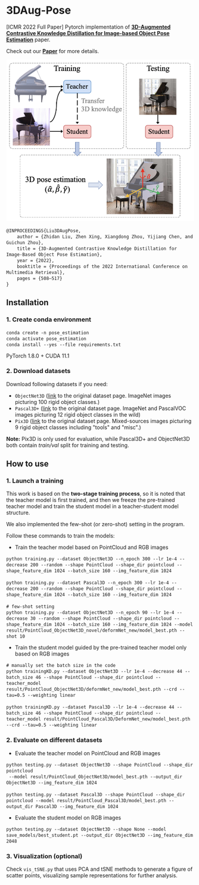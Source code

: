 
# 3DAug-Pose

[ICMR 2022 Full Paper] Pytorch implementation of [**3D-Augmented Contrastive Knowledge Distillation for
Image-based Object Pose Estimation**](https://dl.acm.org/doi/10.1145/3512527.3531359) paper. 

Check out our [**Paper**](https://arxiv.org/pdf/2206.02531.pdf) for more details.

![Motivation](motivation.png)

```
@INPROCEEDINGS{Liu3DAugPose,
    author = {Zhidan Liu, Zhen Xing, Xiangdong Zhou, Yijiang Chen, and Guichun Zhou},
    title = {3D-Augmented Contrastive Knowledge Distillation for Image-Based Object Pose Estimation},
    year = {2022},
    booktitle = {Proceedings of the 2022 International Conference on Multimedia Retrieval},
    pages = {508–517} 
}
```


## Installation

### 1. Create conda environment

```
conda create -n pose_estimation
conda activate pose_estimation
conda install --yes --file requirements.txt
```

PyTorch 1.8.0 + CUDA 11.1

### 2. Download datasets

Download following datasets if you need:
- `ObjectNet3D`
  ([link](https://cvgl.stanford.edu/projects/objectnet3d/) to the original dataset page. 
  ImageNet images picturing 100 rigid object classes.)
- `Pascal3D+` 
  ([link](https://cvgl.stanford.edu/projects/pascal3d.html) to the original dataset page. 
  ImageNet and PascalVOC images picturing 12 rigid object classes in the wild)
- `Pix3D` 
  ([link](http://pix3d.csail.mit.edu) to the original dataset page. 
  Mixed-sources images picturing 9 rigid object classes including "tools" and "misc".)

**Note:** Pix3D is only used for evaluation, while Pascal3D+ and ObjectNet3D both contain _train/val_ split for training and testing.


## How to use

### 1. Launch a training

This work is based on the **two-stage training process**, so it is noted that the teacher model is first trained, and then we freeze the pre-trained teacher model and train the student model in a teacher-student model structure.

We also implemented the few-shot (or zero-shot) setting in the program.

Follow these commands to train the models:

- Train the teacher model based on PointCloud and RGB images
```
python training.py --dataset ObjectNet3D --n_epoch 300 --lr 1e-4 --decrease 200 --random --shape PointCloud --shape_dir pointcloud --shape_feature_dim 1024 --batch_size 160 --img_feature_dim 1024

python training.py --dataset Pascal3D --n_epoch 300 --lr 1e-4 --decrease 200 --random --shape PointCloud --shape_dir pointcloud --shape_feature_dim 1024 --batch_size 160 --img_feature_dim 1024

# few-shot setting
python training.py --dataset ObjectNet3D --n_epoch 90 --lr 1e-4 --decrease 30 --random --shape PointCloud --shape_dir pointcloud --shape_feature_dim 1024 --batch_size 160 --img_feature_dim 1024 --model result/PointCloud_ObjectNet3D_novel/deformNet_new/model_best.pth --shot 10
```

- Train the student model guided by the pre-trained teacher model only based on RGB images
```
# manually set the batch size in the code
python trainingKD.py --dataset ObjectNet3D --lr 1e-4 --decrease 44 --batch_size 46 --shape PointCloud --shape_dir pointcloud --teacher_model result/PointCloud_ObjectNet3D/deformNet_new/model_best.pth --crd --tau=0.5 --weighting linear

python trainingKD.py --dataset Pascal3D --lr 1e-4 --decrease 44 --batch_size 46 --shape PointCloud --shape_dir pointcloud --teacher_model result/PointCloud_Pascal3D/DeformNet_new/model_best.pth --crd --tau=0.5 --weighting linear
```

### 2. Evaluate on different datasets

-  Evaluate the teacher model on PointCloud and RGB images
```
python testing.py --dataset ObjectNet3D --shape PointCloud --shape_dir pointcloud
 --model result/PointCloud_ObjectNet3D/model_best.pth --output_dir ObjectNet3D --img_feature_dim 1024

python testing.py --dataset Pascal3D --shape PointCloud --shape_dir pointcloud --model result/PointCloud_Pascal3D/model_best.pth --output_dir Pascal3D --img_feature_dim 1024
```

- Evaluate the student model on RGB images
```
python testing.py --dataset ObjectNet3D --shape None --model save_models/best_student.pt --output_dir ObjectNet3D --img_feature_dim 2048
```

### 3. Visualization (optional)

Check `vis_tSNE.py` that uses PCA and tSNE methods to generate a figure of scatter points, visualizing sample representations for further analysis.



